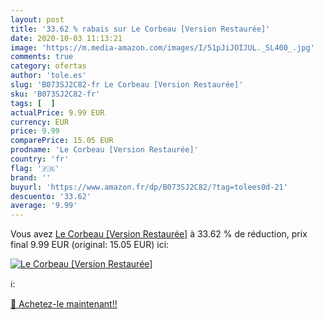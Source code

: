 ```yaml
---
layout: post
title: '33.62 % rabais sur Le Corbeau [Version Restaurée]'
date: 2020-10-03 11:13:21
image: 'https://m.media-amazon.com/images/I/51pJiJOIJUL._SL400_.jpg'
comments: true
category: ofertas
author: 'tole.es'
slug: 'B073SJ2C82-fr Le Corbeau [Version Restaurée]'
sku: 'B073SJ2C82-fr'
tags: [  ]
actualPrice: 9.99 EUR
currency: EUR
price: 9.99
comparePrice: 15.05 EUR
prodname: 'Le Corbeau [Version Restaurée]'
country: 'fr'
flag: '🇫🇷'
brand: ''
buyurl: 'https://www.amazon.fr/dp/B073SJ2C82/?tag=tolees0d-21'
descuento: '33.62'
average: '9.99'
---
```


Vous avez [Le Corbeau [Version Restaurée]](https://www.amazon.fr/dp/B073SJ2C82/?tag=tolees0d-21)  à  33.62 % de réduction, prix final  9.99 EUR (original: 15.05 EUR) ici:

[![Le Corbeau [Version Restaurée]](https://m.media-amazon.com/images/I/51pJiJOIJUL._SL400_.jpg)](https://www.amazon.fr/dp/B073SJ2C82/?tag=tolees0d-21)

ℹ️:


[🛒 Achetez-le maintenant!!](https://www.amazon.fr/dp/B073SJ2C82/?tag=tolees0d-21)
